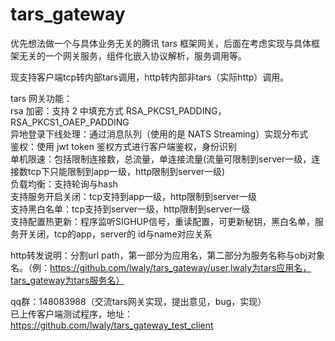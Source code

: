 # tars_gateway
优先想法做一个与具体业务无关的腾讯 tars 框架网关，后面在考虑实现与具体框架无关的一个网关服务，组件化嵌入协议解析，服务调用等。

现支持客户端tcp转内部tars调用，http转内部非tars（实际http）调用。

tars 网关功能：  
rsa 加密：支持 2 中填充方式 RSA_PKCS1_PADDING，RSA_PKCS1_OAEP_PADDING  
异地登录下线处理：通过消息队列（使用的是 NATS Streaming）实现分布式  
鉴权：使用 jwt token 鉴权方式进行客户端鉴权，身份识别  
单机限速：包括限制连接数，总流量，单连接流量(流量可限制到server一级，连接数tcp下只能限制到app一级，http限制到server一级)  
负载均衡：支持轮询与hash  
支持服务开启关闭：tcp支持到app一级，http限制到server一级  
支持黑白名单：tcp支持到server一级，http限制到server一级  
支持配置热更新：程序监听SIGHUP信号，重读配置，可更新秘钥，黑白名单，服务开关闭，tcp的app，server的 id与name对应关系  

http转发说明：分割url path，第一部分为应用名，第二部分为服务名称与obj对象名。（例：https://github.com/lwaly/tars_gateway/user,lwaly为tars应用名，tars_gateway为tars服务名）

qq群：148083988（交流tars网关实现，提出意见，bug，实现）  
已上传客户端测试程序，地址：https://github.com/lwaly/tars_gateway_test_client